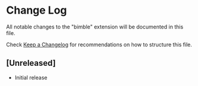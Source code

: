 # Change Log

All notable changes to the "bimble" extension will be documented in this file.

Check [Keep a Changelog](http://keepachangelog.com/) for recommendations on how to structure this file.

## [Unreleased]

- Initial release